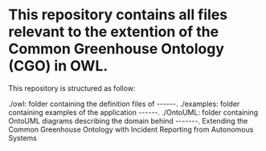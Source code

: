# This repository contains all files relevant to the extention of the Common Greenhouse Ontology (CGO) in OWL.

This repository is structured as follow:

./owl: folder containing the definition files of ------.
./examples: folder containing examples of the application ------.
./OntoUML: folder containing OntoUML diagrams describing the domain behind -------.
Extending the Common Greenhouse Ontology with Incident Reporting from Autonomous Systems
